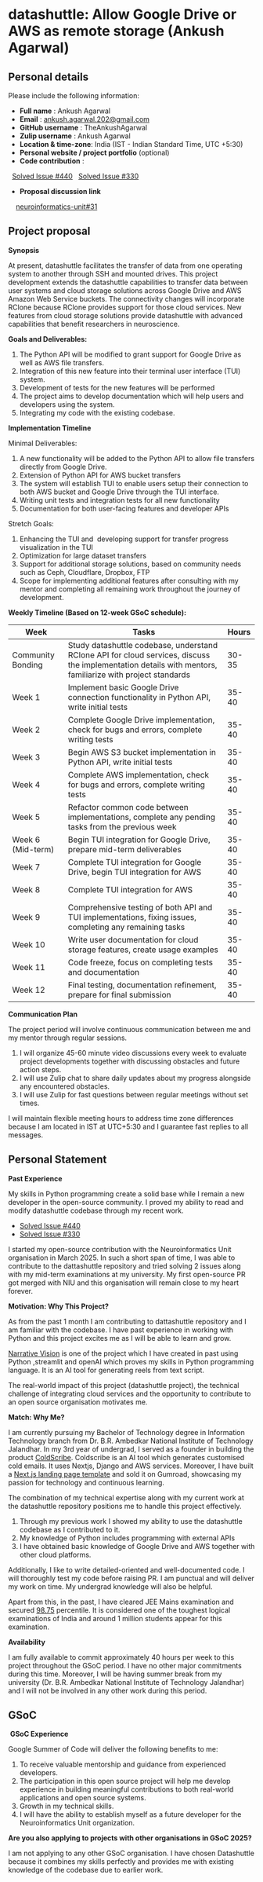 # datashuttle: Allow Google Drive or AWS as remote storage (Ankush Agarwal)


## Personal details
Please include the following information:
- **Full name** : Ankush Agarwal
- **Email** : ankush.agarwal.202@gmail.com
- **GitHub username** : TheAnkushAgarwal
- **Zulip username** : Ankush Agarwal
- **Location & time-zone**: India (IST - Indian Standard Time, UTC +5:30)
- **Personal website / project portfolio** (optional)
- **Code contribution** :
  
  [Solved Issue #440](https://github.com/neuroinformatics-unit/datashuttle/pull/481)
  [Solved Issue #330](https://github.com/neuroinformatics-unit/datashuttle/pull/476)

- **Proposal discussion link**
  
    [neuroinformatics-unit#31](https://github.com/neuroinformatics-unit/gsoc/pull/31)

## Project proposal 

**Synopsis**

At present, datashuttle facilitates the transfer of data from one operating system to another through SSH and mounted drives. This project development extends the datashuttle capabilities to transfer data between user systems and cloud storage solutions across Google Drive and AWS Amazon Web Service buckets. The connectivity changes will incorporate RClone because RClone provides support for those cloud services. New features from cloud storage solutions provide datashuttle with advanced capabilities that benefit researchers in neuroscience. 

**Goals and Deliverables:**
1. The Python API will be modified to grant support for Google Drive as well as AWS file transfers.
2. Integration of this new feature into their terminal user interface (TUI) system.
3. Development of tests for the new features will be performed
4. The project aims to develop documentation which will help users and developers using the system.
5. Integrating my code with the existing codebase.


**Implementation Timeline**

Minimal Deliverables:
1. A new functionality will be added to the Python API to allow file transfers directly from Google Drive.
2. Extension of Python API for AWS bucket transfers
3. The system will establish TUI to enable users setup their connection to both AWS bucket and Google Drive through the TUI interface.
4. Writing unit tests and integration tests for all new functionality
5. Documentation for both user-facing features and developer APIs


Stretch Goals:
1. Enhancing the TUI and  developing support for transfer progress visualization in the TUI
2. Optimization for large dataset transfers
3. Support for additional storage solutions, based on community needs such as Ceph, Cloudflare, Dropbox, FTP
4. Scope for implementing additional features after consulting with my mentor and completing all remaining work throughout the journey of development.


**Weekly Timeline (Based on 12-week GSoC schedule):**

| Week | Tasks | Hours |
|------|-------|-------|
| Community Bonding | Study datashuttle codebase, understand RClone API for cloud services, discuss the implementation details with mentors, familiarize with project standards | 30-35 |
| Week 1 | Implement basic Google Drive connection functionality in Python API, write initial tests | 35-40 |
| Week 2 | Complete Google Drive implementation, check for bugs and errors, complete writing tests | 35-40 |
| Week 3 | Begin AWS S3 bucket implementation in Python API, write initial tests | 35-40 |
| Week 4 | Complete AWS implementation, check for bugs and errors, complete writing tests | 35-40 |
| Week 5 | Refactor common code between implementations, complete any pending tasks from the previous week | 35-40 |
| Week 6 (Mid-term) | Begin TUI integration for Google Drive, prepare mid-term deliverables | 35-40 |
| Week 7 | Complete TUI integration for Google Drive, begin TUI integration for AWS | 35-40 |
| Week 8 | Complete TUI integration for AWS | 35-40 |
| Week 9 | Comprehensive testing of both API and TUI implementations, fixing issues, completing any remaining tasks | 35-40 |
| Week 10 | Write user documentation for cloud storage features, create usage examples | 35-40 |
| Week 11 | Code freeze, focus on completing tests and documentation | 35-40 |
| Week 12 | Final testing, documentation refinement, prepare for final submission | 35-40 |


**Communication Plan**

The project period will involve continuous communication between me and my mentor through regular sessions.
1. I will organize 45-60 minute video discussions every week to evaluate project developments together with discussing obstacles and future action steps.
2. I will use Zulip chat to share daily updates about my progress alongside any encountered obstacles.
3. I will use Zulip for fast questions between regular meetings without set times.

I will maintain flexible meeting hours to address time zone differences because I am located in IST at UTC+5:30 and I guarantee fast replies to all messages.

## Personal Statement

**Past Experience**

My skills in Python programming create a solid base while I remain a new developer in the open-source community. I proved my ability to read and modify datashuttle codebase through my recent work.

- [Solved Issue #440](https://github.com/neuroinformatics-unit/datashuttle/pull/481)
- [Solved Issue #330](https://github.com/neuroinformatics-unit/datashuttle/pull/476)

I started my open-source contribution with the Neuroinformatics Unit organisation in March 2025. In such a short span of time, I was able to contribute to the dattashuttle repository and tried solving 2 issues along with my mid-term examinations at my university. My first open-source PR got merged with NIU and this organisation will remain close to my heart forever. 


**Motivation: Why This Project?**

As from the past 1 month I am contributing to dattashuttle repository and I am familiar with the codebase. I have past experience in working with Python and this project excites me as I will be able to learn and grow. 

[Narrative Vision](https://narrative-vision.vercel.app/) is one of the project which I have created in past using Python ,streamlit and openAI which proves my skills in Python programming language. It is an AI tool for generating reels from text script. 

The real-world impact of this project (datashuttle project), the technical challenge of integrating cloud services and the opportunity to contribute to an open source organisation motivates me.

**Match: Why Me?**

I am currently pursuing my Bachelor of Technology degree in Information Technology branch from Dr. B.R. Ambedkar National Institute of Technology Jalandhar. In my 3rd year of undergrad, I served as a founder in building the product [ColdScribe](https://www.producthunt.com/products/coldscribe#coldscribe). Coldscribe is an AI tool which generates customised cold emails. It uses Nextjs, Django and AWS services. Moreover, I have built a [Next.js landing page template](https://theankushagarwal.gumroad.com/l/NextjsLandingPage) and sold it on Gumroad, showcasing my passion for technology and continuous learning. 

The combination of my technical expertise along with my current work at the datashuttle repository positions me to handle this project effectively.

1. Through my previous work I showed my ability to use the datashuttle codebase as I contributed to it.
2. My knowledge of Python includes programming with external APIs
3. I have obtained basic knowledge of Google Drive and AWS together with other cloud platforms.

Additionally, I like to write detailed-oriented and well-documented code. I will thoroughly test my code before raising PR. I am punctual and will deliver my work on time. My undergrad knowledge will also be helpful. 

Apart from this, in the past, I have cleared JEE Mains examination and secured [98.75](https://drive.google.com/file/d/1CIgjOKSJvJNsuo1A_1i1n2a6zRfnDQwV/view?usp=sharing) percentile. It is considered one of the toughest logical examinations of India and around 1 million students appear for this examination. 

**Availability**

I am fully available to commit approximately 40 hours per week to this project throughout the GSoC period. I have no other major commitments during this time. Moreover, I will be having summer break from my university (Dr. B.R. Ambedkar National Institute of Technology Jalandhar) and I will not be involved in any other work during this period.

## GSoC

 **GSoC Experience**


Google Summer of Code will deliver the following benefits to me:
1. To receive valuable mentorship and guidance from experienced developers.
2. The participation in this open source project will help me develop experience in building meaningful contributions to both real-world applications and open source systems.
3. Growth in my technical skills.
4. I will have the ability to establish myself as a future developer for the Neuroinformatics Unit organization.


**Are you also applying to projects with other organisations in GSoC 2025?**

I am not applying to any other GSoC organisation. I have chosen Datashuttle because it combines my skills perfectly and provides me with existing knowledge of the codebase due to earlier work.